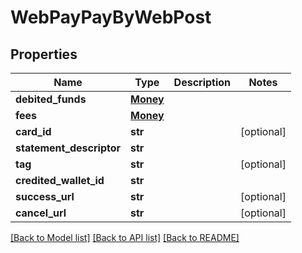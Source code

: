 # WebPayPayByWebPost

## Properties
Name | Type | Description | Notes
------------ | ------------- | ------------- | -------------
**debited_funds** | [**Money**](Money.md) |  | 
**fees** | [**Money**](Money.md) |  | 
**card_id** | **str** |  | [optional] 
**statement_descriptor** | **str** |  | 
**tag** | **str** |  | [optional] 
**credited_wallet_id** | **str** |  | 
**success_url** | **str** |  | [optional] 
**cancel_url** | **str** |  | [optional] 

[[Back to Model list]](../README.md#documentation-for-models) [[Back to API list]](../README.md#documentation-for-api-endpoints) [[Back to README]](../README.md)


